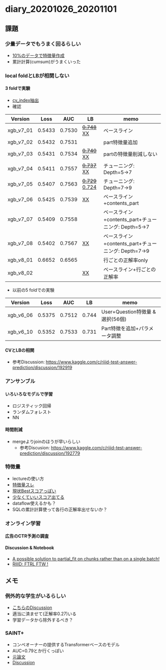 # diary_20201026_20201101

## 課題

### 少量データでもうまく回るらしい
-  [10%のデータで特徴量作成](https://www.kaggle.com/takamichitoda/riiid-sampling-and-extract-feature?scriptVersionId=45581247)
- 累計計算(cumsum)がうまくいった


### local foldとLBが相関しない
#### 3 foldで実験
- [cv_index抽出](https://www.kaggle.com/takamichitoda/riiid-make-cv-index?scriptVersionId=45508593)
- 確認

|Version|Loss|AUC|LB|memo|
|--|--|--|--|--|
|xgb_v7_01|0.5433|0.7530|~~[0.748](https://www.kaggle.com/takamichitoda/riiid-xgboost-infer?scriptVersionId=45570962)~~ [XX](https://www.kaggle.com/takamichitoda/riiid-xgboost-infer?scriptVersionId=45593758)|ベースライン|
|xgb_v7_02|0.5432|0.7531||part特徴量追加|
|xgb_v7_03|0.5431|0.7534|~~[0.740](https://www.kaggle.com/takamichitoda/riiid-xgboost-infer?scriptVersionId=45576128)~~ [XX](https://www.kaggle.com/takamichitoda/riiid-xgboost-infer?scriptVersionId=45593815)|partの特徴量削減しない|
|xgb_v7_04|0.5411|0.7557|~~[0.737](https://www.kaggle.com/takamichitoda/riiid-xgboost-infer?scriptVersionId=45578193)~~ [XX](https://www.kaggle.com/takamichitoda/riiid-xgboost-infer?scriptVersionId=45593905)|チューニング: Depth=5→7|
|xgb_v7_05|0.5407|0.7563|~~[0.729](https://www.kaggle.com/takamichitoda/riiid-xgboost-infer?scriptVersionId=45579755)~~ [0.724](https://www.kaggle.com/c/riiid-test-answer-prediction/submissions)|チューニング: Depth=7→9|
|xgb_v7_06|0.5425|0.7539|[XX](https://www.kaggle.com/takamichitoda/riiid-xgboost-infer?scriptVersionId=45641296)|ベースライン+contents_part|
|xgb_v7_07|0.5409|0.7558||ベースライン+contents_part+チューニング: Depth=5→7|
|xgb_v7_08|0.5402|0.7567|[XX](https://www.kaggle.com/takamichitoda/riiid-xgboost-infer?scriptVersionId=45641924)|ベースライン+contents_part+チューニング: Depth=7→9|
|xgb_v8_01|0.6652|0.6565||行ごとの正解率only|
|xgb_v8_02|||[XX]()|ベースライン+行ごとの正解率|

- 以前の5 foldでの実験

|Version|Loss|AUC|LB|memo|
|--|--|--|--|--|
|xgb_v6_06|0.5375|0.7512|0.744|User+Question特徴量 & 選択(56個)|
|xgb_v6_10|0.5352|0.7533|0.731|Part特徴を追加+パラメータ調整|

#### CVとLBの相関
- 参考Discussion: https://www.kaggle.com/c/riiid-test-answer-prediction/discussion/192919


### アンサンブル
#### いろいろなモデルで学習
- ロジスティック回帰
- ランダムフォレスト
- NN
#### 時間削減
- mergeよりjoinのほうが早いらしい
  - 参考Discusion: https://www.kaggle.com/c/riiid-test-answer-prediction/discussion/192779



### 特徴量
- lectureの使い方
- [特徴量スレ](https://www.kaggle.com/c/riiid-test-answer-prediction/discussion/192137)
- [現状Bestスコアっぽい](https://www.kaggle.com/dwit392/lgbm-iii)
- [少なくていいスコア出てる](https://www.kaggle.com/johannesbruch/focus-on-important-features)
- dataflow使えるかも？
- SQLの累計計算使って各行の正解率出せないか？

### オンライン学習
#### 広告のCTR予測の調査
#### Discussion & Notebook
- [A possible solution to partial_fit on chunks rather than on a single batch!](https://www.kaggle.com/c/riiid-test-answer-prediction/discussion/191856)
- [RIIID: FTRL FTW !](https://www.kaggle.com/rohanrao/riiid-ftrl-ftw)

## メモ

### 例外的な学生がいるらしい
- [こちらのDiscussion](https://www.kaggle.com/c/riiid-test-answer-prediction/discussion/193365)
- 適当に済ませて(正解率0.27)いる
- 学習データから除外するべき？

### SAINT+
- コンペオーナーの提供するTransformerベースのモデル
- AUC=0.79とか行くっぽい
- [元論文](https://arxiv.org/pdf/2010.12042.pdf)
- [Discussion](https://www.kaggle.com/c/riiid-test-answer-prediction/discussion/193250)
